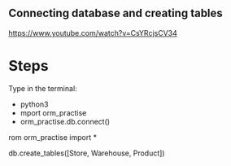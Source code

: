 ## Connecting database and creating tables

https://www.youtube.com/watch?v=CsYRcjsCV34

# Steps
Type in the terminal:
- python3
- mport orm_practise
- orm_practise.db.connect()

rom orm_practise import *

db.create_tables([Store, Warehouse, Product])
